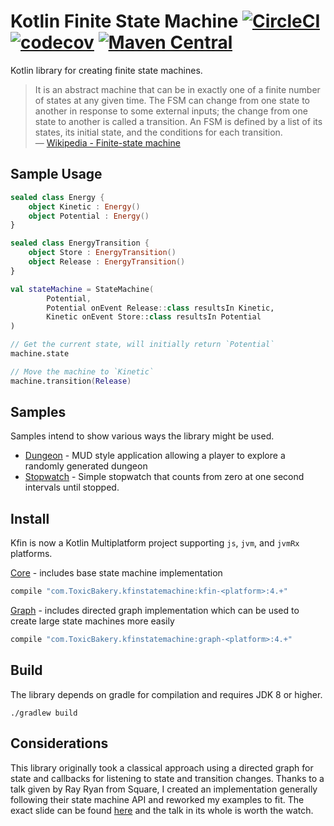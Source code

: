 # Kotlin Finite State Machine [![CircleCI](https://circleci.com/gh/ToxicBakery/kfin-state-machine.svg?style=svg)](https://circleci.com/gh/ToxicBakery/kfin-state-machine) [![codecov](https://codecov.io/gh/ToxicBakery/kfin-state-machine/branch/master/graph/badge.svg)](https://codecov.io/gh/ToxicBakery/kfin-state-machine) [![Maven Central](https://img.shields.io/maven-central/v/com.ToxicBakery.kfinstatemachine/core.svg)](https://oss.sonatype.org/content/repositories/releases/com/ToxicBakery/kfinstatemachine/core/)
Kotlin library for creating finite state machines.

> It is an abstract machine that can be in exactly one of a finite number of states at any given time. The FSM can change from one state to another in response to some external inputs; the change from one state to another is called a transition. An FSM is defined by a list of its states, its initial state, and the conditions for each transition.  
> &mdash; [Wikipedia - Finite-state machine][1]

## Sample Usage
```kotlin
sealed class Energy {
    object Kinetic : Energy()
    object Potential : Energy()
}

sealed class EnergyTransition {
    object Store : EnergyTransition()
    object Release : EnergyTransition()
}

val stateMachine = StateMachine(
        Potential,
        Potential onEvent Release::class resultsIn Kinetic,
        Kinetic onEvent Store::class resultsIn Potential
)

// Get the current state, will initially return `Potential`
machine.state

// Move the machine to `Kinetic`
machine.transition(Release)
```

## Samples
Samples intend to show various ways the library might be used.

 * [Dungeon](samples/dungeon) - MUD style application allowing a player to explore a randomly generated dungeon
 * [Stopwatch](samples/stopwatch) - Simple stopwatch that counts from zero at one second intervals until stopped.

## Install
Kfin is now a Kotlin Multiplatform project supporting `js`, `jvm`, and `jvmRx` platforms.

[Core](core) - includes base state machine implementation
```groovy
compile "com.ToxicBakery.kfinstatemachine:kfin-<platform>:4.+"
```

[Graph](graph) - includes directed graph implementation which can be used to create large state machines more easily
```groovy
compile "com.ToxicBakery.kfinstatemachine:graph-<platform>:4.+"
```

[1]:https://en.wikipedia.org/wiki/Finite-state_machine

## Build
The library depends on gradle for compilation and requires JDK 8 or higher.

`./gradlew build`

## Considerations
This library originally took a classical approach using a directed graph for state and callbacks for listening to state and transition changes. Thanks to a talk given by Ray Ryan from Square, I created an implementation generally following their state machine API and reworked my examples to fit. The exact slide can be found [here](https://youtu.be/mvBVkU2mCF4?t=2266) and the talk in its whole is worth the watch.

